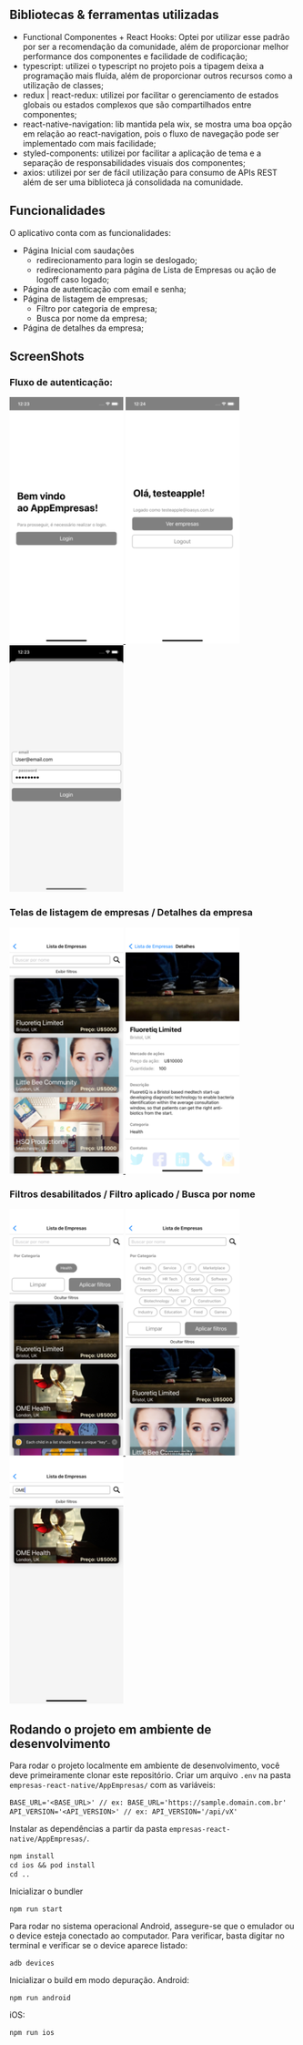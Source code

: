 ## Bibliotecas & ferramentas utilizadas
- Functional Componentes + React Hooks: Optei por utilizar esse padrão por ser a recomendação da comunidade, além de proporcionar melhor performance dos componentes e facilidade de codificação;
- typescript: utilizei o typescript no projeto pois a tipagem deixa a programação mais fluída, além de proporcionar outros recursos como a utilização de classes;
- redux | react-redux: utilizei por facilitar o gerenciamento de estados globais ou estados complexos que são compartilhados entre componentes;
- react-native-navigation: lib mantida pela wix, se mostra uma boa opção em relação ao react-navigation, pois o fluxo de navegação pode ser implementado com mais facilidade;
- styled-components: utilizei por facilitar a aplicação de tema e a separação de responsabilidades visuais dos componentes;
- axios: utilizei por ser de fácil utilização para consumo de APIs REST além de ser uma biblioteca já consolidada na comunidade.

## Funcionalidades
O aplicativo conta com as funcionalidades:
- Página Inicial com saudações
    - redirecionamento para login se deslogado;
    - redirecionamento para página de Lista de Empresas ou ação de logoff caso logado;
- Página de autenticação com email e senha;
- Página de listagem de empresas;
    - Filtro por categoria de empresa;
    - Busca por nome da empresa;
- Página de detalhes da empresa;

## ScreenShots

### Fluxo de autenticação:

<a href="screenshots/01.png">
    <img src="screenshots/small_01.png" alt="main page screenshot" style="width:200px;"/>
</a>
<a href="screenshots/03.png">
    <img src="screenshots/small_03.png" alt="main page screenshot" style="width:200px;"/>
</a>
<a href="screenshots/02.png">
    <img src="screenshots/small_02.png" alt="login modal screenshot" style="width:200px;"/>
</a>

### Telas de listagem de empresas / Detalhes da empresa

<a href="screenshots/04.png">
    <img src="screenshots/small_04.png" alt="login modal screenshot" style="width:200px;"/>
</a>
<a href="screenshots/06.png">
    <img src="screenshots/small_06.png" alt="login modal screenshot" style="width:200px;"/>
</a>

### Filtros desabilitados / Filtro aplicado / Busca por nome

<a href="screenshots/05.png">
    <img src="screenshots/small_05.png" alt="login modal screenshot" style="width:200px;"/>
</a>
<a href="screenshots/08.png">
    <img src="screenshots/small_08.png" alt="login modal screenshot" style="width:200px;"/>
</a>
<a href="screenshots/07.png">
    <img src="screenshots/small_07.png" alt="login modal screenshot" style="width:200px;"/>
</a>

## Rodando o projeto em ambiente de desenvolvimento
Para rodar o projeto localmente em ambiente de desenvolvimento, você deve primeiramente clonar este repositório.
Criar um arquivo ```.env``` na pasta ```empresas-react-native/AppEmpresas/``` com as variáveis:
```
BASE_URL='<BASE_URL>' // ex: BASE_URL='https://sample.domain.com.br'
API_VERSION='<API_VERSION>' // ex: API_VERSION='/api/vX'
```
Instalar as dependências a partir da pasta ```empresas-react-native/AppEmpresas/```.

```
npm install
cd ios && pod install
cd ..
```
Inicializar o bundler
```
npm run start
```
Para rodar no sistema operacional Android, assegure-se que o emulador ou o device esteja conectado ao computador.
Para verificar, basta digitar no terminal e verificar se o device aparece listado:
```
adb devices
```
Inicializar o build em modo depuração.
Android:
```
npm run android
```
iOS:
```
npm run ios
```

